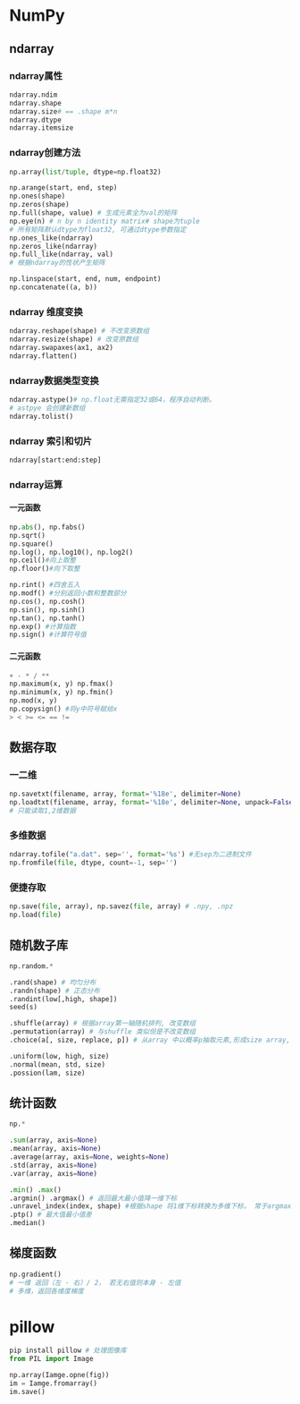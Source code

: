 # NumPy

## ndarray

### ndarray属性

```python
ndarray.ndim
ndarray.shape
ndarray.size# == .shape m*n
ndarray.dtype
ndarray.itemsize
```

### ndarray创建方法

```python
np.array(list/tuple, dtype=np.float32)
```

```python
np.arange(start, end, step)
np.ones(shape)
np.zeros(shape)
np.full(shape, value) # 生成元素全为val的矩阵
np.eye(n) # n by n identity matrix# shape为tuple 
# 所有矩阵默认dtype为float32, 可通过dtype参数指定
np.ones_like(ndarray)
np.zeros_like(ndarray)
np.full_like(ndarray, val)
# 根据ndarray的性状产生矩阵
```

```python
np.linspace(start, end, num, endpoint)
np.concatenate((a, b))
```
### ndarray 维度变换

```python
ndarray.reshape(shape) # 不改变原数组
ndarray.resize(shape) # 改变原数组
ndarray.swapaxes(ax1, ax2)
ndarray.flatten()
```

### ndarray数据类型变换

```python
ndarray.astype()# np.float无需指定32或64，程序自动判断。
# astpye 会创建新数组
ndarray.tolist()
```

### ndarray 索引和切片

```python
ndarray[start:end:step] 
```

### ndarray运算

#### 一元函数

```python
np.abs(), np.fabs()
np.sqrt()
np.square()
np.log(), np.log10(), np.log2()
np.ceil()#向上取整
np.floor()#向下取整
```

```python
np.rint() #四舍五入
np.modf() #分别返回小数和整数部分
np.cos(), np.cosh()
np.sin(), np.sinh()
np.tan(), np.tanh()
np.exp() #计算指数
np.sign() #计算符号值
```

#### 二元函数

```python
+ - * / **
np.maximum(x, y) np.fmax()
np.minimum(x, y) np.fmin()
np.mod(x, y)
np.copysign() #将y中符号赋给x
> < >= <= == !=
```

## 数据存取

### 一二维

```python
np.savetxt(filename, array, format='%18e', delimiter=None) 
np.loadtxt(filename, array, format='%18e', delimiter=None, unpack=False) 
# 只能读取1,2维数据
```

### 多维数据

```python
ndarray.tofile("a.dat". sep='', format='%s') #无sep为二进制文件
np.fromfile(file, dtype, count=-1, sep='')
```

### 便捷存取

```python
np.save(file, array), np.savez(file, array) # .npy, .npz
np.load(file)
```



## 随机数子库

```python
np.random.*
```

```python
.rand(shape) # 均匀分布
.randn(shape) # 正态分布
.randint(low[,high, shape]) 
seed(s) 
```

```python
.shuffle(array) # 根据array第一轴随机排列, 改变数组
.permutation(array) # 与shuffle 类似但是不改变数组
.choice(a[, size, replace, p]) # 从array 中以概率p抽取元素,形成size array, replace 是否重用元素.
```

```python
.uniform(low, high, size)
.normal(mean, std, size)
.possion(lam, size)
```

## 统计函数

```python
np.*
```

```python
.sum(array, axis=None)
.mean(array, axis=None)
.average(array, axis=None, weights=None)
.std(array, axis=None)
.var(array, axis=None)
```

```python
.min() .max()
.argmin() .argmax() # 返回最大最小值降一维下标
.unravel_index(index, shape) #根据shape 将1维下标转换为多维下标， 常于argmax连用得到多维下标
.ptp() # 最大值最小值差
.median() 
```

## 梯度函数

```python
np.gradient()
# 一维 返回（左 - 右）/ 2， 若无右值则本身 - 左值
# 多维，返回各维度梯度
```

# pillow

```python
pip install pillow # 处理图像库
from PIL import Image
```

```python
np.array(Iamge.opne(fig))
im = Iamge.fromarray()
im.save()
```

